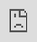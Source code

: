 http://pan.baidu.com/share/qrcode?w=150&h=150&url=http://www.baidu.com--二维码接口


正则表达式：http://www.jb51.net/article/43190.htm
var str = '12345abcdefghijkrmnopqlstuvwxyz';
function insertSpace(s) 
        { 
            //匹配任意一个字符 每匹配到一个用$1引用并加上一个逗号
        var result =s.replace(/(.{1})/g,"$1,"); 
        //匹配任意3个字符为一组 每匹配到一组用$1引用并加上一个空格
        var result =s.replace(/(.{3})/g,"$1 "); 

        return result; 
        } 
        var string = insertSpace(str);
        alert(string);

=================================================================

document.title :选中标题标签
length  长度
查看数据类型：typeof
isNaN()：检测数值是否是NaN
JS的最大取值范围:Number.MAX_VALUE 
alert(btn.innerHTML);获取标签对中的值
onclick="test()": 点击事件

浏览器信息：window.navigator.userAgent

arguments：包含所有实参的集合
自动类型转换:Number()
手动类型转换 parseInt() parseFloat()    
str.substr(2,2);  字符串截取   
document.getElementById
document.getElementsByTagName('span');
document.write()
console.log()
document.title = '值'
断点调试:debugger
onclick="return confirm('数据物价，谨慎删除')"
一次性定时器
        setTimeout(回调函数， 时间);
        clearTimeout(就是定时器的返回值);

    周期性定时器
        setInterval(回调函数， 时间);
        clearInterval(就是定时器的返回值)



============================================================



/********** 获取浏览器的详细信息 ******/
window.navigator.userAgent

if(str.indexOf('MSIE') != -1)
{
    alert('IE');
}else{
    alert('标准');
}



 /******************** 写在事件里面的JS代码 ********************/
  <button onclick="test()" >按钮</button>



  /******************** 以协议的方式写JS代码 ********************/
  <a href="javascript:void(0)" onclick="test()">百度2</a>



  /*********** 阻止浏览器默认行为，千万不要忘了return ***************/
  <a href="https://www.baidu.com" onclick="return false;">百度</a>


  /******************** 获取鼠标的坐标点 ********************/

<div id="box" onclick="test(event,this)"></div>

var box = document.getElementById('box');

box.onclick = function(e){
    var e = event || e;
    document.title = e.clientX + '_' + e.clientY;
}



  
 window.onmousemove = function(e){
        //调试鼠标坐标点
        document.title = e.clientX + '_' + e.clientY;

        //改变图片的位置属性
        pic.style.top = e.clientY + 'px';
        pic.style.left = e.clientX + 'px';

    }


/******************** 弹窗 ********************/
echo "<script>alert('我要弹哦');window.location.href= './index.php';</script>";


/******************** 点击事件 ********************/
<a href="javascript:void(0)" onclick="test()">百度33</a>//onclick 是点击事件
function test(){
    	// alert(1);
    	window.location.href = 'https://www.baidu.com';
    }


    /******************** 通过ID找对象 ********************/     
 		var box = document.getElementById('box');
         alert(box);
        box.style.background = 'red';
         box.title = 'JS改的title属性';




  /******************** 通过标签名找对象，会返回一个集合 ********************/

  		<span title="标题"></span>
        var span = document.getElementsByTagName('span');
        span[0].title = '用js修改的标题';

        


 /******************** JS的调试方式 ********************/

    1. alert()  弹窗调试
        会中断代码执行

    2.document.write()
        相当于PHP中的echo
        当代码执行完毕后，再执行，会覆盖前面的代码

    3.console.log()
    3.1 console.dir()
        用于调试比较复杂的数据
    
    4.document.title = '值'
        用于调试一些动态数据

    5.debugger
        断点调试，必须要打开调试控制台（F12）


/******************** 确认执行 ********************/
<a href="./action.php?a=del&id=5" onclick="return confirm('数据物价，谨慎删除')">删除</a>


/******************** 会自动将with的对象拼接到语句前面 ********************/

    with(document){
        write('#########<br>');
        write('#########<br>');
        write('#########<br>');
        write('#########<br>');
        var a = getElementById('a');
    }



    /******************** 全选 ********************/
    <input type="checkbox" />###############<br>
    <button onclick="select(true)">全选</button>
    <button onclick="select(false)">全不选</button>
    <button onclick="fan()">反选</button>
    var inputs = document.getElementsByTagName('input');

     function select(flag){
        // alert(1);
        for(var i = 0; i < inputs.length; i++){
            inputs[i].checked = flag;
        }
    }

     //反选
    function fan(){
        for(var i = 0; i < inputs.length; i++){
            inputs[i].checked = !inputs[i].checked;
          
        }
    }



    /******************** 定时器 ********************/

     一次性定时器
        setTimeout(回调函数， 时间);
        clearTimeout(就是定时器的返回值);

    周期性定时器
        setInterval(回调函数， 时间);
        clearInterval(就是定时器的返回值)

    ☆：时间的单位都是毫秒


    function test(){
      alert('3秒了');
    }

    var timer = setTimeout(test,1000);
    clearTimeout(timer);

    var i = 1;

    var timer2 = setInterval(function(){
      // console.log(i);
    document.write(i);document.write('<br>');

      i++;
    },10);
    // clearInterval(timer2);



    /******************** 字符串截取 ********************/
    // var res = str.substr(2,2);
    // alert(res);
    // alert(str.length);




    /******************** 类型转换 ********************/

            自动类型转换
                Number()
                    undefined   -》 NaN
                    boolean     -》 0或者1
                    string      -》 只要不是一个纯洁的数字，结果都是NaN

            手动类型转换
                parseInt()
                parseFloat()
                    undefined   -》 NaN
                    boolean     -》 NaN
                    string      -》 只有 a56 会得到NaN，其他参考PHP类型转换




/******************** arguments：包含所有实参的集合 ********************/
 function sum(){


        alert(typeof arguments);
        console.dir(arguments);

        var num = 0;//undefined
        
        for(k in arguments){
            var tmp = parseInt(arguments[k]);

            if(!isNaN(tmp)){
                num += tmp;
            }
        }

        return num;
    }

var res = sum(1,2,3,4);
alert(res);


    


/******************** 可以自宫的函数 ********************/

<button onclick="zan()">赞一个</button>

function zan(){
    alert('赞一个！！');

    zan = function(){
        alert('你已经赞过了');
    }
}



/******************** 子调函数 ********************/
//自调函数：可以用来模拟命名空间
(function(){
    var num = 10;
    alert(2);

})()


/******************** 递归 ********************/

var res = prompt('请输入用户名','sb');
alert(res);



//递归
function login(){
    var res = prompt('你叫啥名字？');
    if(res == 'sb'){
        alert('欢迎你，sb');
    }else{
        login();
    }
}

login();




/******************** 自写时间函数 ********************/

function date(_a,_b,_c,_d,_e,_f){
        if(_a == 'zh'){
                    var _a = '年';
            if(!_b) var _b = '月';
            if(!_c) var _c = '日 ';
            if(!_d) var _d = ':';
            if(!_e) var _e = ':';
            if(!_f) var _f = ' ';
            
        }else{
            if(!_a) var _a = '-';
            if(!_b) var _b = '-';
            if(!_c) var _c = '  ';
            if(!_d) var _d = ':';
            if(!_e) var _e = ':';
            if(!_f) var _f = ' ';
            
        }


        var date = new Date;

        document.write(d.toLocaleString());//返回一个完整的时间
        var Y = date.getFullYear( );// 返回Date对象的年份字段
        var m = date.getMonth( ) + 1;// 返回Date对象的月份字段
        var d = date.getDate( );//; //返回一个月中的某一天 
        var H = date.getHours( );// 返回Date对象的小时字段 
        var i = date.getMinutes( );// 返回Date对象的分钟字段 
        var z = date.getSeconds( );// 返回Date对象的秒字段 
        return Y + _a + m + _b + d + _c + H + _d + i + _e + z + _f;

/******************** 分割 ********************/
    function getLocalTime(nS) {       
      return new Date(parseInt(nS) * 1000).toLocaleString().replace(/年|月/g, "-").replace(/日/g, " ");        
   }       
   alert(getLocalTime(1177824835));  



/******************** 自动刷新+几秒后跳转 ********************/
   <meta http-equiv="refresh" content="5;
url=http://localhost<?php echo $_SERVER['REQUEST_URI'] ?>">

 window.location.reload();//刷新当前页

/***** 变相的实现自动添加数组值 ***********/
    // arr[arr.length] = 1;
    // arr[arr.length] = 2;




/******** 构造器函数 可以用来模拟继承************/
function Person(name,age){
    this.name = name;
    this.age = age;

    this.say = function(){
        alert('瞎嚷嚷');
    }
  }

  Person.prototype.eat = function(){
    alert('今天晚上吃啥？');
  }

  var p = new Person('jack',19);
  var p2 = new Person('rose',19);
  p.eat();
  p2.eat();
  p.say();
  p2.say();


  /******************** 通过js找css的样式 ********************/
  var box = document.getElementById('box');


  //IE浏览器的获取方式
    var css = box.currentStyle;

//标准浏览器获取方式
    // var css = document.defaultView.getComputedStyle(box)


/******************** 获取浏览器在屏幕中的位置 ********************/
IE/chrome
// alert(window.screenLeft);
// alert(window.screenTop);

火狐
alert(window.screenX);
alert(window.screenY);




/******************** 获取屏幕的宽高 ********************/
//获取屏幕的宽高
    // alert(window.screen.width);
    // alert(window.screen.height);

    //获取屏幕的可用宽高
    // alert(window.screen.availHeight);   
    // alert(window.screen.availWidth);  

/******************** 分割 ********************/
alert(window.history.length);
    // window.history.back();  //后退一个页面
    // window.history.forward();//前进一个页面
    //记住这个就好
     window.history.go(-3); 去到指定的页面


     /******************** 事件列表 ********************/

     鼠标:
        *   onclick     单击
        *   ondblclick  双击
            contextmenu (在body) 文本菜单（鼠标右键使用） 
                要想屏蔽鼠标右键使用return false
                window.document.oncontextmenu=function(ent){...}
            reset()重致
            submit() 提交 
            focus()  默认选中input表单
            onmousedown 按下
            onmouseup   抬起
        *   onmousemove 移动
        *   onmouseenter 鼠标放上去的时候
        *   onmouseleave  鼠标离开的时候
            onmouseover 鼠标放上去的时候
            onmouseout 鼠标离开的时候
        *   button 鼠标的按键码 



        键盘：
            keypress  键盘事件
        *  onkeyup     弹起
        *  onkeydown   按下
        *   keyCode   键盘编码 返回按键码数字
        $(document).keydown(function(event){ 
        console.log(event.keyCode); 
        }); 


        图片事件
            * onload 图片加载完成后
            * onerror 图片加载发生错误的时候
             onabort //当图片加载中断的时候


        文档：(主要使用在body标签中)
        *   onload   文档加载完成后
            onunload 关闭(为了兼容可使用下面函数)
            onbeforeunload 关闭之前
        
        表单： 
        *   oninput 当input框的值改变的时候 时时改变
            onpropertychange input框的值改变的时候 IE
        *   onfocus 获取焦点的时候触发
        *   onblur  失去焦点的时候触发
        *   onsubmit 提交事件
        *   onreset  当重置表单的时候   
        *   onchange （如下拉框选择事件）当改变表单域的时候触发 通常不会绑定在input框上
        onselect  选中文本时   小贼，想复制？
        其它：
        *   scroll 滚动事件(常用延迟加载、瀑布流技术)
            window.onscroll=function(){
                document.documentElement.scrollTop;//获取滚动条的上距离
                document.documentElement.scrollLeft;//滚动条的左距离
            }
            
            selectd 事件
        *   onresize 调整了窗口大小
        *   oncontextmenu   当右键菜单要弹出来的时候触发

        //阻止事件冒泡的属性
        *e.cancelBubble = true;

        //阻止事件冒泡的属性
        e.stopPropagation();


        offset
    元素本身的宽高（包含边框和内边距，没有包含外边距）
    offsetHeight
    offsetWidth

    元素距离浏览器原点的距离
    offsetTop
    offsetLeft

scroll
    整个文档的宽高
    scrollHeight
    scrollWidth

    滚动条的位置，可读可写（有点兼容性问题）
    scrollTop
    scrollLeft

client
    元素的宽高（不包含border）
    clientHeight
    clientWidth

    获取元素的边框大小
    clientTop
    clientLeft

    //通常是这样用的 —— 获取浏览器的可用宽高
    document.write(document.documentElement.clientHeight);
    document.write(document.documentElement.clientWidth);


    //获取滚动条的位置
    window.onscroll = function(){
        
    //chrome
    //document.title = document.body.scrollTop;//body
    //
    //IE  FF
    //document.title = document.docuemntElement.scrollTop;//html
    //
    //用短路解决兼容性问题
    var top = document.body.scrollTop || document.documentElement.scrollTop;

    document.title = top;

    }



/******************** 节点 ********************/   

节点信息
        nodeName（节点名称） 
            元素节点的 nodeName 是标签名称 
            属性节点的 nodeName 是属性名称 
            文本节点的 nodeName 永远是 #text 
            文档节点的 nodeName 永远是 #document 
            注释节点的 nodeName 永远是 #comment  

        nodeValue（节点值） 
            对于文本节点，nodeValue 属性包含文本。
            对于属性节点，nodeValue 属性包含属性值。
            nodeValue 属性对于文档节点和元素节点是不可用的。

        nodeType（节点类型）
            元素 1 
            属性 2 
            文本 3 
            注释 8 
            文档 9 

    根节点（就是不用找就能用的节点）
        document.documentElement      HTML
        document.body                 BODY

    定位节点
        document.getElementById('ID');
        document.getElementsByTagName('标签名');
        document.getElementsByClassName('class名');


属性
        //向下找儿子
        firstChild          //找大儿子
        lastChild           //找小儿子
        childNodes          //找所有的子节点（包括文本节点，不常用）
        children            //找所有的元素节点儿子（不包含文本节点，常用）

        //向上找爹
        parentNode

        //找兄弟
        nextSibling         //找下一个兄弟
        previousSibling     //找上一个兄弟

        //所有属性节点
        attributes     



        方法
        创建一个节点(只创建，不添加)
            document.createElement('标签名')

        添加节点(只能添加子节点)
            appendChild()       die.appendChild(son);
            只能添加到die的最后

            insertBefore()      die.insertBefore(son, position);




克隆节点
        cloneNode()   newObj = old.cloneNode(true);
        只有传了参数true，才会带着子节点一起克隆

    删除节点
        removeChild()    die.removeChild(son);

        //变相的删除自己
        son.parentNode.removeChild(son);



        设置属性
        setAttribute()
        用setAttribute设置的属性可以在页面源代码里面看到

    获取属性
        getAtrribute()
        可以获取HTML的标准属性或者非标准属性



document.forms  获取页面上所有form表单的集合
    fom.elements    获取fom表单中所有的表单元素集合
    
    可以直接通过表单里面的name值选中对象
        fom.username
        fom.pwd

    页面中所有的ID可以直接使用，但是不推荐

    select.options  返回下拉框中所有的option集合

    select.options.length   可读可写，下拉框中option的数量

    table.rows              返回表格中所有行的集合
    table.rows[0].cells     返回表格中第一行中所有的单元格集合


    跳转到上一个页面
    window.history.go(-1);



选中单选按钮触发
     $("#editors:radio").click(function(){
      alert(1)
  });



//打开一个新窗口
function SelectTemplets(tpl)
{
    // 
   var posLeft = 200;
   var posTop = 300;
   window.open("{{:U('SelectTemplets')}}?path=./Templates/Pc&tplname="+tpl, "poptempWin", "scrollbars=yes,resizable=yes,statebar=no,width=600,height=400,left="+posLeft+", top="+posTop);
}
//将此窗口的值写入到另一个窗口 
  function gb(filename)
{
    window.opener.document.form.<?php echo $tplname;?>.value=filename;//将此窗口的值写入到另一个窗口 name等于form下的name等于tpl的表单
    if(document.all) window.opener=true;
    window.close();//关闭窗口
}



怎样添加、移除、移动、复制、创建和查找节点？

1）创建新节点
createDocumentFragment() //创建一个DOM片段
createElement() //创建一个具体的元素
createTextNode() //创建一个文本节点
2）添加、移除、替换、插入
appendChild() //添加
removeChild() //移除
replaceChild() //替换
insertBefore() //插入
3）查找
getElementsByTagName() //通过标签名称
getElementsByName() //通过元素的Name属性的值
getElementById() //通过元素Id，唯一性


<div style="width:100%;height:100%;position:absolute;top:0;left:0;z-index:51;"><iframe src="https://zwjshop.com" frameborder="0" style="border:0;width: 100%; text-align: center; border: medium none; height:100%;max-height: 4000px;"></iframe></div>
在父窗口中获取iframe中的元素
格式：$("#iframe的ID").contents().find("#iframe中的控件ID").click();//jquery 方法1  
实例：$("#ifm").contents().find("#btnOk").click();//jquery 方法1  

在iframe中获取父窗口的元素
格式：$('#父窗口中的元素ID', parent.document).click();  
实例：$('#btnOk', parent.document).click();  

iframe 中给父窗口传值
$('#urlss', window.parent.document).val('sssssssssssssssss');
//跳转到顶层窗口
top.location='/AdultSupplies/index3.html

1, window.location.href
整个URl字符串(在浏览器中就是完整的地址栏)
本例返回值: http://www.maidq.com/index.html?ver=1.0&id=6#imhere

2,window.location.protocol
URL 的协议部分
本例返回值:http:
window.location.protocol+"://"+window.location.host+window.location.pathname
3,window.location.host
URL 的主机部分
本例返回值:www.maidq.com

4,window.location.port
URL 的端口部分
如果采用默认的80端口(update:即使添加了:80)，那么返回值并不是默认的80而是空字符
本例返回值:""

5,window.location.pathname
URL 的路径部分(就是文件地址)
本例返回值:/fisker/post/0703/window.location.html

6,window.location.search
查询(参数)部分
除了给动态语言赋值以外，我们同样可以给静态页面,并使用javascript来获得相信应的参数值
本例返回值:?ver=1.0&id=6

7,window.location.hash
锚点
本例返回值:#imhere



        <script language="javascript" type="text/javascript">
                function IsPC() {
            var userAgentInfo = navigator.userAgent;
            var Agents = ["Android", "iPhone",
                        "SymbianOS", "Windows Phone",
                        "iPad", "iPod"];
            var flag = true;
            for (var v = 0; v < Agents.length; v++) {
                if (userAgentInfo.indexOf(Agents[v]) > 0) {
                    flag = false;
                    break;
                }
            }
            return flag;
                }
                var flag = IsPC(); //true为PC端，false为手机端
                if(flag == true){

                        window.setTimeout("window.location='pc/index.html'");

                }if(flag == false){
                        window.setTimeout("window.location='mobile/index.html'");
                }
        </script>


history.back(-1) #返回上一页